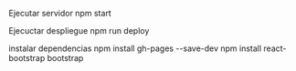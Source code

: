 Ejecutar servidor npm start

Ejecuctar despliegue npm run deploy

instalar dependencias
npm install gh-pages --save-dev
npm install react-bootstrap bootstrap